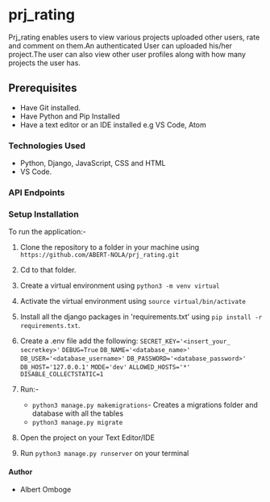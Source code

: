 # prj_rating
Prj_rating enables users to view various projects uploaded other users, rate and comment on them.An authenticated User can uploaded his/her project.The user can also view other user profiles along with how many projects the user has.

## Prerequisites
- Have Git installed.
- Have Python and Pip Installed
- Have a text editor or an IDE installed e.g VS Code, Atom
### Technologies Used
- Python, Django, JavaScript, CSS and HTML
- VS Code.
### API Endpoints

### Setup Installation
To run the application:-
1. Clone the repository to a folder in your machine using `https://github.com/ABERT-NOLA/prj_rating.git`
2. Cd to that folder.
3. Create a virtual environment using `python3 -m venv virtual`
4. Activate the virtual environment using `source virtual/bin/activate`
5. Install all the django packages in 'requirements.txt' using `pip install -r requirements.txt`.
6. Create a .env file add the following:
    `SECRET_KEY='<insert_your_ secretkey>'`
    `DEBUG=True`
    `DB_NAME='<database_name>'`
    `DB_USER='<database_username>'`
    `DB_PASSWORD='<database_password>'`
    `DB_HOST='127.0.0.1'`
    `MODE='dev'`
    `ALLOWED_HOSTS='*'`
    `DISABLE_COLLECTSTATIC=1`
7. Run:-
    - `python3 manage.py makemigrations`- Creates a migrations folder and database with all the tables
    - `python3 manage.py migrate`

8. Open the project on your Text Editor/IDE
9. Run `python3 manage.py runserver` on your terminal


#### Author
- Albert Omboge
    
